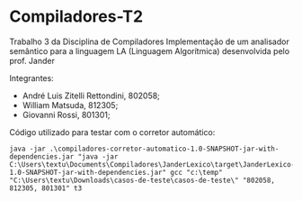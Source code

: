 # Compiladores-T2
Trabalho 3 da Disciplina de Compiladores
Implementação de um analisador semântico para a linguagem LA (Linguagem Algorítmica) desenvolvida pelo prof. Jander

Integrantes:
- André Luis Zitelli Rettondini, 802058;
- William Matsuda, 812305;
- Giovanni Rossi, 801301;

Código utilizado para testar com o corretor automático:
```
java -jar .\compiladores-corretor-automatico-1.0-SNAPSHOT-jar-with-dependencies.jar "java -jar C:\Users\textu\Documents\Compiladores\JanderLexico\target\JanderLexico-1.0-SNAPSHOT-jar-with-dependencies.jar" gcc "c:\temp" "C:\Users\textu\Downloads\casos-de-teste\casos-de-teste\" "802058, 812305, 801301" t3
```
